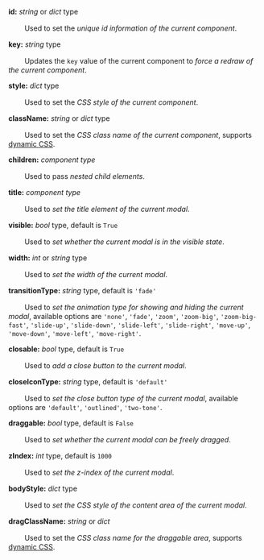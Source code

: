 **id:** *string* or *dict* type

　　 Used to set the *unique id information of the current component*.

**key:** *string* type

　　 Updates the `key` value of the current component to *force a redraw of the current component*.

**style:** *dict* type

　　 Used to set the *CSS style of the current component*.

**className:** *string* or *dict* type

　　 Used to set the *CSS class name of the current component*, supports [dynamic CSS](/advanced-classname).

**children:** *component type*

　　 Used to pass *nested child elements*.

**title:** *component type*

　　 Used to *set the title element of the current modal*.

**visible:** *bool* type, default is `True`

　　 Used to *set whether the current modal is in the visible state*.

**width:** *int* or *string* type

　　 Used to *set the width of the current modal*.

**transitionType:** *string* type, default is `'fade'`

　　 Used to *set the animation type for showing and hiding the current modal*, available options are `'none'`, `'fade'`, `'zoom'`, `'zoom-big'`, `'zoom-big-fast'`, `'slide-up'`, `'slide-down'`, `'slide-left'`, `'slide-right'`, `'move-up'`, `'move-down'`, `'move-left'`, `'move-right'`.

**closable:** *bool* type, default is `True`

　　 Used to *add a close button to the current modal*.

**closeIconType:** *string* type, default is `'default'`

　　 Used to *set the close button type of the current modal*, available options are `'default'`, `'outlined'`, `'two-tone'`.

**draggable:** *bool* type, default is `False`

　　 Used to *set whether the current modal can be freely dragged*.

**zIndex:** *int* type, default is `1000`

　　 Used to *set the z-index of the current modal*.

**bodyStyle:** *dict* type

　　 Used to *set the CSS style of the content area of the current modal*.

**dragClassName:** *string* or *dict*

　　 Used to set the *CSS class name for the draggable area*, supports [dynamic CSS](/advanced-classname).